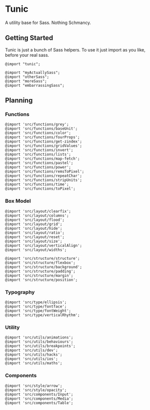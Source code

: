 # Tunic

A utility base for Sass. Nothing Schmancy.


## Getting Started

Tunic is just a bunch of Sass helpers. To use it just import as you like, before your real sass. 

```
@import "tunic";

@import "myActuallySass";
@import "otherSass";
@import "moreSass";
@import "embarrassingSass";
```



## Planning

### Functions
```
@import 'src/functions/grey';
@import 'src/functions/baseUnit';
@import 'src/functions/color';
@import 'src/functions/fourProps';
@import 'src/functions/get-zindex';
@import 'src/functions/gridValues';
@import 'src/functions/invert';
@import 'src/functions/lists';
@import 'src/functions/map-fetch';
@import 'src/functions/pastel';
@import 'src/functions/power';
@import 'src/functions/remsToPixel';
@import 'src/functions/repeatChar';
@import 'src/functions/stripUnits';
@import 'src/functions/time';
@import 'src/functions/toPixel';
```

### Box Model
```
@import 'src/layout/clearfix';
@import 'src/layout/columns';
@import 'src/layout/flood';
@import 'src/layout/grid';
@import 'src/layout/hide';
@import 'src/layout/ratio';
@import 'src/layout/reset';
@import 'src/layout/size';
@import 'src/layout/verticalAlign';
@import 'src/layout/widths';

@import 'src/structure/structure';
@import 'src/structure/flexbox';
@import 'src/structure/background';
@import 'src/structure/padding';
@import 'src/structure/margin';
@import 'src/structure/position';

```

### Typography
```
@import 'src/type/ellipsis';
@import 'src/type/fontface';
@import 'src/type/fontWeight';
@import 'src/type/verticalRhythm';

```

### Utility
```
@import 'src/utils/animations';
@import 'src/utils/behaviours';
@import 'src/utils/breakpoints';
@import 'src/utils/dev';
@import 'src/utils/hacks';
@import 'src/utils/ios';
@import 'src/utils/maths';
```

### Components
```
@import 'src/style/arrow';
@import 'src/style/opacity';
@import 'src/components/Input';
@import 'src/components/Media';
@import 'src/components/Table';
```

